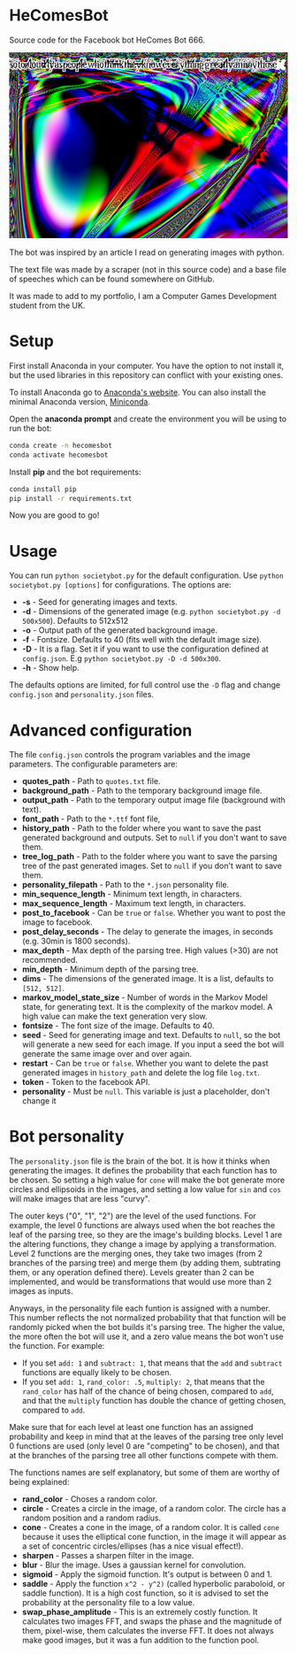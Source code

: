 # HeComesBot

Source code for the Facebook bot HeComes Bot 666.

![alt text](./example.png "Example of generated image")

The bot was inspired by an article I read on generating images with python. 

The text file was made by a scraper (not in this source code) and a base file of speeches
which can be found somewhere on GitHub.

It was made to add to my portfolio, I am a Computer Games Development student from the UK.

# Setup

First install Anaconda in your computer. You have the option to not install it, but the used libraries in this repository can conflict with your existing ones. 

To install Anaconda go to [Anaconda's website](https://www.anaconda.com/). You can also install the minimal Anaconda version, [Miniconda](https://docs.conda.io/en/latest/miniconda.html).

Open the **anaconda prompt** and create the environment you will be using to run the bot:
```bash
conda create -n hecomesbot
conda activate hecomesbot
```

Install **pip** and the bot requirements:
```bash
conda install pip
pip install -r requirements.txt
```

Now you are good to go!

# Usage

You can run `python societybot.py` for the default configuration.
Use `python societybot.py [options]` for configurations. The options are:
* **-s** - Seed for generating images and texts.
* **-d** - Dimensions of the generated image (e.g. `python societybot.py -d 500x500`). Defaults to 512x512
* **-o** - Output path of the generated background image.
* **-f** - Fontsize. Defaults to 40 (fits well with the default image size).
* **-D** - It is a flag. Set it if you want to use the configuration defined at `config.json`. E.g `python societybot.py -D -d 500x300`.
* **-h** - Show help.

The defaults options are limited, for full control use the `-D` flag and change `config.json` and `personality.json` files.

# Advanced configuration

The file `config.json` controls the program variables and the image parameters. The configurable parameters are:

* **quotes_path** - Path to `quotes.txt` file.
* **background_path** - Path to the temporary background image file.
* **output_path** - Path to the temporary output image file (background with text).
* **font_path** - Path to the `*.ttf` font file,
* **history_path** - Path to the folder where you want to save the past generated background and outputs. Set to `null` if you don't want to save them.
* **tree_log_path** - Path to the folder where you want to save the parsing tree of the past generated images. Set to `null` if you don't want to save them.
* **personality_filepath** - Path to the `*.json` personality file.
* **min_sequence_length** - Minimum text length, in characters.
* **max_sequence_length** - Maximum text length, in characters.
* **post_to_facebook** - Can be `true` or `false`. Whether you want to post the image to facebook.
* **post_delay_seconds** - The delay to generate the images, in seconds (e.g. 30min is 1800 seconds).
* **max_depth** - Max depth of the parsing tree. High values (>30) are not recommended.
* **min_depth** - Minimum depth of the parsing tree.
* **dims** - The dimensions of the generated image. It is a list, defaults to `[512, 512]`.
* **markov_model_state_size** - Number of words in the Markov Model state, for generating text. It is the complexity of the markov model. A high value can make the text generation very slow.
* **fontsize** - The font size of the image. Defaults to 40.
* **seed** - Seed for generating image and text. Defaults to `null`, so the bot will generate a new seed for each image. If you input a seed the bot will generate the same image over and over again.
* **restart** - Can be `true` or `false`. Whether you want to delete the past generated images in `history_path` and delete the log file `log.txt`.
* **token** - Token to the facebook API.
* **personality** - Must be `null`. This variable is just a placeholder, don't change it

# Bot personality

The `personality.json` file is the brain of the bot. It is how it thinks when generating the images. It defines the probability that each function has to be chosen. So setting a high value for `cone` will make the bot generate more circles and ellipsoids in the images, and setting a low value for `sin` and `cos` will make images that are less "curvy".

The outer keys ("0", "1", "2") are the level of the used functions. For example, the level 0 functions are always used when the bot reaches the leaf of the parsing tree, so they are the image's building blocks. Level 1 are the altering functions, they change a image by applying a transformation. Level 2 functions are the merging ones, they take two images (from 2 branches of the parsing tree) and merge them (by adding them, subtrating them, or any operation defined there). Levels greater than 2 can be implemented, and would be transformations that would use more than 2 images as inputs.

Anyways, in the personality file each funtion is assigned with a number. This number reflects the not normalized probability that that function will be randomly picked when the bot builds it's parsing tree. The higher the value, the more often the bot will use it, and a zero value means the bot won't use the function. For example:

* If you set `add: 1` and `subtract: 1`, that means that the `add` and `subtract` functions are equally likely to be chosen. 
* If you set `add: 1`, `rand_color: .5`, `multiply: 2`, that means that the `rand_color` has half of the chance of being chosen, compared to `add`, and that the `multiply` function has double the chance of getting chosen, compared to `add`.

Make sure that for each level at least one function has an assigned probability and keep in mind that at the leaves of the parsing tree only level 0 functions are used (only level 0 are "competing" to be chosen), and that at the branches of the parsing tree all other functions compete with them.

The functions names are self explanatory, but some of them are worthy of being explained:

* **rand_color** - Choses a random color.
* **circle** - Creates a circle in the image, of a random color. The circle has a random position and a random radius.
* **cone** - Creates a cone in the image, of a random color. It is called `cone` because it uses the elliptical cone function, in the image it will appear as a set of concentric circles/ellipses (has a nice visual effect!).
* **sharpen** - Passes a sharpen filter in the image.
* **blur** - Blur the image. Uses a gaussian kernel for convolution.
* **sigmoid** - Apply the sigmoid function. It's output is between 0 and 1.
* **saddle** - Apply the function `x^2 - y^2)` (called hyperbolic paraboloid, or saddle function). It is a high cost function, so it is advised to set the probability at the personality file to a low value.
* **swap_phase_amplitude** - This is an extremely costly function. It calculates two images FFT, and swaps the phase and the magnitude of them, pixel-wise, them calculates the inverse FFT. It does not always make good images, but it was a fun addition to the function pool.



